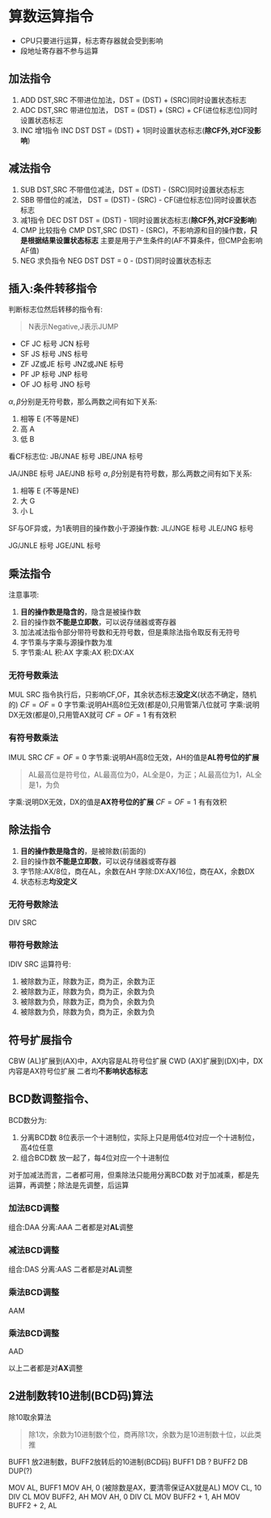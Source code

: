 # 算数运算指令
* CPU只要进行运算，标志寄存器就会受到影响
* 段地址寄存器不参与运算
## 加法指令
1. ADD DST,SRC 
   不带进位加法，DST = (DST) + (SRC)同时设置状态标志
2. ADC DST,SRC
   带进位加法， DST = (DST) + (SRC) + CF(进位标志位)同时设置状态标志
3. INC 增1指令
   INC DST 
   DST = (DST) + 1同时设置状态标志(**除CF外,对CF没影响**)
## 减法指令
1. SUB DST,SRC
   不带借位减法，DST = (DST) - (SRC)同时设置状态标志
2. SBB
   带借位的减法， DST = (DST) - (SRC) - CF(进位标志位)同时设置状态标志
3. 减1指令
   DEC DST
   DST = (DST) - 1同时设置状态标志(**除CF外,对CF没影响**)
4. CMP 比较指令
   CMP DST,SRC
   (DST) - (SRC)，不影响源和目的操作数，**只是根据结果设置状态标志**
   主要是用于产生条件的(AF不算条件，但CMP会影响AF值)
5. NEG 求负指令
   NEG DST
   DST = 0 - (DST)同时设置状态标志

## 插入:条件转移指令
判断标志位然后转移的指令有:
>N表示Negative,J表示JUMP
* CF
     JC 标号
     JCN 标号
* SF
     JS 标号
     JNS 标号
* ZF
     JZ或JE 标号
     JNZ或JNE 标号
* PF
     JP 标号
     JNP 标号
* OF
     JO 标号
     JNO 标号

$\alpha,\beta$分别是无符号数，那么两数之间有如下关系:
1. 相等 E (不等是NE)
2. 高 A
3. 低 B

看CF标志位:
JB/JNAE 标号
JBE/JNA 标号

JA/JNBE 标号
JAE/JNB 标号
$\alpha,\beta$分别是有符号数，那么两数之间有如下关系:
1. 相等 E (不等是NE)
2. 大 G
3. 小 L

SF与OF异或，为1表明目的操作数小于源操作数:
JL/JNGE 标号
JLE/JNG 标号

JG/JNLE 标号
JGE/JNL 标号

## 乘法指令
注意事项:
1. **目的操作数是隐含的**，隐含是被操作数
2. 目的操作数**不能是立即数**，可以说存储器或寄存器
3. 加法减法指令部分带符号数和无符号数，但是乘除法指令取反有无符号
4. 字节乘与字乘与源操作数为准
5. 字节乘:AL 
积:AX
字乘:AX
积:DX:AX
### 无符号数乘法
MUL SRC
指令执行后，只影响CF,OF，其余状态标志**没定义**(状态不确定，随机的)
$CF=OF=0$
字节乘:说明AH高8位无效(都是0),只用管第八位就可
字乘:说明DX无效(都是0),只用管AX就可
$CF=OF=1$
有有效积

### 有符号数乘法
IMUL SRC
$CF=OF=0$
字节乘:说明AH高8位无效，AH的值是**AL符号位的扩展**
>AL最高位是符号位，AL最高位为0，AL全是0，为正；AL最高位为1，AL全是1，为负

字乘:说明DX无效，DX的值是**AX符号位的扩展**
$CF=OF=1$
有有效积
## 除法指令
1. **目的操作数是隐含的**，是被除数(前面的)
2. 目的操作数**不能是立即数**，可以说存储器或寄存器
3. 字节除:AX/8位，商在AL，余数在AH
字除:DX:AX/16位，商在AX，余数DX
4. 状态标志**均没定义**
### 无符号数除法
DIV SRC

### 带符号数除法
IDIV SRC
运算符号:
1. 被除数为正，除数为正，商为正，余数为正
2. 被除数为正，除数为负，商为正，余数为负
3. 被除数为负，除数为正，商为负，余数为负
4. 被除数为负，除数为负，商为正，余数为负

## 符号扩展指令
CBW (AL)扩展到(AX)中，AX内容是AL符号位扩展
CWD (AX)扩展到(DX)中，DX内容是AX符号位扩展
二者均**不影响状态标志**

## BCD数调整指令、
BCD数分为:
1. 分离BCD数
   8位表示一个十进制位，实际上只是用低4位对应一个十进制位，高4位任意
2. 组合BCD数
   放一起了，每4位对应一个十进制位

对于加减法而言，二者都可用，但乘除法只能用分离BCD数
对于加减乘，都是先运算，再调整；除法是先调整，后运算

### 加法BCD调整
组合:DAA
分离:AAA
二者都是对**AL**调整

### 减法BCD调整
组合:DAS
分离:AAS
二者都是对**AL**调整

### 乘法BCD调整
AAM 

### 乘法BCD调整
AAD

以上二者都是对**AX**调整
## 2进制数转10进制(BCD码)算法
除10取余算法
>除1次，余数为10进制数个位，商再除1次，余数为是10进制数十位，以此类推

BUFF1 放2进制数，BUFF2放转后的10进制(BCD码)
BUFF1 DB ?
BUFF2 DB DUP(?)

MOV AL, BUFF1
MOV AH, 0 (被除数是AX，要清零保证AX就是AL)
MOV CL, 10
DIV CL
MOV BUFF2, AH
MOV AH, 0
DIV CL
MOV BUFF2 + 1, AH
MOV BUFF2 + 2, AL
